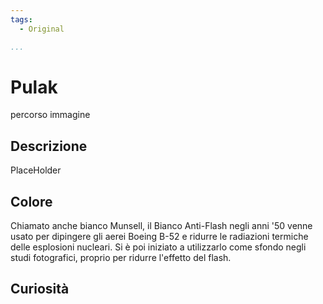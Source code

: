 ```yaml
---
tags:
  - Original

...
```


# Pulak

percorso immagine

## Descrizione

PlaceHolder

## Colore

Chiamato anche bianco Munsell, il Bianco Anti-Flash negli anni '50 venne usato per dipingere gli aerei Boeing B-52 e ridurre le radiazioni termiche delle esplosioni nucleari. Si è poi iniziato a utilizzarlo come sfondo negli studi fotografici, proprio per ridurre l'effetto del flash.

## Curiosità